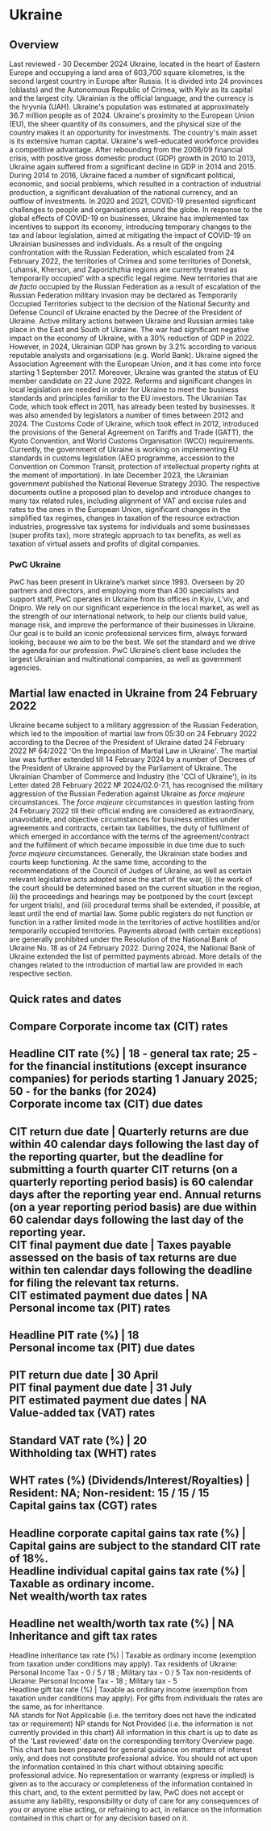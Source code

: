 # Ukraine
## Overview
Last reviewed - 30 December 2024
Ukraine, located in the heart of Eastern Europe and occupying a land area of 603,700 square kilometres, is the second largest country in Europe after Russia. It is divided into 24 provinces (oblasts) and the Autonomous Republic of Crimea, with Kyiv as its capital and the largest city. Ukrainian is the official language, and the currency is the hryvnia (UAH). Ukraine's population was estimated at approximately 36.7 million people as of 2024.
Ukraine's proximity to the European Union (EU), the sheer quantity of its consumers, and the physical size of the country makes it an opportunity for investments. The country's main asset is its extensive human capital. Ukraine's well-educated workforce provides a competitive advantage.
After rebounding from the 2008/09 financial crisis, with positive gross domestic product (GDP) growth in 2010 to 2013, Ukraine again suffered from a significant decline in GDP in 2014 and 2015. During 2014 to 2016, Ukraine faced a number of significant political, economic, and social problems, which resulted in a contraction of industrial production, a significant devaluation of the national currency, and an outflow of investments.
In 2020 and 2021, COVID-19 presented significant challenges to people and organisations around the globe. In response to the global effects of COVID-19 on businesses, Ukraine has implemented tax incentives to support its economy, introducing temporary changes to the tax and labour legislation, aimed at mitigating the impact of COVID-19 on Ukrainian businesses and individuals.
As a result of the ongoing confrontation with the Russian Federation, which escalated from 24 February 2022, the territories of Crimea and some territories of Donetsk, Luhansk, Kherson, and Zaporizhzhia regions are currently treated as ‘temporarily occupied’ with a specific legal regime. New territories that are _de facto_ occupied by the Russian Federation as a result of escalation of the Russian Federation military invasion may be declared as Temporarily Occupied Territories subject to the decision of the National Security and Defense Council of Ukraine enacted by the Decree of the President of Ukraine. Active military actions between Ukraine and Russian armies take place in the East and South of Ukraine. The war had significant negative impact on the economy of Ukraine, with a 30% reduction of GDP in 2022. However, in 2024, Ukrainian GDP has grown by 3.2% according to various reputable analysts and organisations (e.g. World Bank).
Ukraine signed the Association Agreement with the European Union, and it has come into force starting 1 September 2017. Moreover, Ukraine was granted the status of EU member candidate on 22 June 2022. Reforms and significant changes in local legislation are needed in order for Ukraine to meet the business standards and principles familiar to the EU investors.
The Ukrainian Tax Code, which took effect in 2011, has already been tested by businesses. It was also amended by legislators a number of times between 2012 and 2024.
The Customs Code of Ukraine, which took effect in 2012, introduced the provisions of the General Agreement on Tariffs and Trade (GATT), the Kyoto Convention, and World Customs Organisation (WCO) requirements. Currently, the government of Ukraine is working on implementing EU standards in customs legislation (AEO programme, accession to the Convention on Common Transit, protection of intellectual property rights at the moment of importation).
In late December 2023, the Ukrainian government published the National Revenue Strategy 2030. The respective documents outline a proposed plan to develop and introduce changes to many tax related rules, including alignment of VAT and excise rules and rates to the ones in the European Union, significant changes in the simplified tax regimes, changes in taxation of the resource extraction industries, progressive tax systems for individuals and some businesses (super profits tax), more strategic approach to tax benefits, as well as taxation of virtual assets and profits of digital companies.
### PwC Ukraine
PwC has been present in Ukraine’s market since 1993. Overseen by 20 partners and directors, and employing more than 430 specialists and support staff, PwC operates in Ukraine from its offices in Kyiv, L’viv, and Dnipro.
We rely on our significant experience in the local market, as well as the strength of our international network, to help our clients build value, manage risk, and improve the performance of their businesses in Ukraine. Our goal is to build an iconic professional services firm, always forward looking, because we aim to be the best. We set the standard and we drive the agenda for our profession. PwC Ukraine’s client base includes the largest Ukrainian and multinational companies, as well as government agencies.
## Martial law enacted in Ukraine from 24 February 2022
Ukraine became subject to a military aggression of the Russian Federation, which led to the imposition of martial law from 05:30 on 24 February 2022 according to the Decree of the President of Ukraine dated 24 February 2022 № 64/2022 'On the Imposition of Martial Law in Ukraine'. The martial law was further extended till 14 February 2024 by a number of Decrees of the President of Ukraine approved by the Parliament of Ukraine.
The Ukrainian Chamber of Commerce and Industry (the 'CCI of Ukraine'), in its Letter dated 28 February 2022 № 2024/02.0-7.1, has recognised the military aggression of the Russian Federation against Ukraine as _force majeure_ circumstances. The _force majeure_ circumstances in question lasting from 24 February 2022 till their official ending are considered as extraordinary, unavoidable, and objective circumstances for business entities under agreements and contracts, certain tax liabilities, the duty of fulfilment of which emerged in accordance with the terms of the agreement/contract and the fulfilment of which became impossible in due time due to such _force majeure_ circumstances.
Generally, the Ukrainian state bodies and courts keep functioning. At the same time, according to the recommendations of the Council of Judges of Ukraine, as well as certain relevant legislative acts adopted since the start of the war, (i) the work of the court should be determined based on the current situation in the region, (ii) the proceedings and hearings may be postponed by the court (except for urgent trials), and (iii) procedural terms shall be extended, if possible, at least until the end of martial law.
Some public registers do not function or function in a rather limited mode in the territories of active hostilities and/or temporarily occupied territories.
Payments abroad (with certain exceptions) are generally prohibited under the Resolution of the National Bank of Ukraine No. 18 as of 24 February 2022. During 2024, the National Bank of Ukraine extended the list of permitted payments abroad.
More details of the changes related to the introduction of martial law are provided in each respective section.
## Quick rates and dates
Compare
Corporate income tax (CIT) rates   
---  
Headline CIT rate (%) |  18 - general tax rate; 25 - for the financial institutions (except insurance companies) for periods starting 1 January 2025;  50 - for the banks (for 2024)  
Corporate income tax (CIT) due dates   
---  
CIT return due date |  Quarterly returns are due within 40 calendar days following the last day of the reporting quarter, but the deadline for submitting a fourth quarter CIT returns (on a quarterly reporting period basis) is 60 calendar days after the reporting year end. Annual returns (on a year reporting period basis) are due within 60 calendar days following the last day of the reporting year.  
CIT final payment due date |  Taxes payable assessed on the basis of tax returns are due within ten calendar days following the deadline for filing the relevant tax returns.  
CIT estimated payment due dates |  NA  
Personal income tax (PIT) rates   
---  
Headline PIT rate (%) |  18  
Personal income tax (PIT) due dates   
---  
PIT return due date |  30 April  
PIT final payment due date |  31 July  
PIT estimated payment due dates |  NA  
Value-added tax (VAT) rates   
---  
Standard VAT rate (%) |  20  
Withholding tax (WHT) rates   
---  
WHT rates (%) (Dividends/Interest/Royalties) |  Resident: NA; Non-resident: 15 / 15 / 15  
Capital gains tax (CGT) rates   
---  
Headline corporate capital gains tax rate (%) |  Capital gains are subject to the standard CIT rate of 18%.  
Headline individual capital gains tax rate (%) |  Taxable as ordinary income.  
Net wealth/worth tax rates   
---  
Headline net wealth/worth tax rate (%) |  NA  
Inheritance and gift tax rates   
---  
Headline inheritance tax rate (%) |  Taxable as ordinary income (exemption from taxation under conditions may apply). Tax residents of Ukraine: Personal Income Tax - 0 / 5 / 18 ; Military tax - 0 / 5 Tax non-residents of Ukraine: Personal Income Tax - 18 ; Military tax - 5  
Headline gift tax rate (%) |  Taxable as ordinary income (exemption from taxation under conditions may apply). For gifts from individuals the rates are the same, as for inheritance.  
NA stands for Not Applicable (i.e. the territory does not have the indicated tax or requirement)
NP stands for Not Provided (i.e. the information is not currently provided in this chart) 
All information in this chart is up to date as of the 'Last reviewed' date on the corresponding territory Overview page. This chart has been prepared for general guidance on matters of interest only, and does not constitute professional advice. You should not act upon the information contained in this chart without obtaining specific professional advice. No representation or warranty (express or implied) is given as to the accuracy or completeness of the information contained in this chart, and, to the extent permitted by law, PwC does not accept or assume any liability, responsibility or duty of care for any consequences of you or anyone else acting, or refraining to act, in reliance on the information contained in this chart or for any decision based on it.
